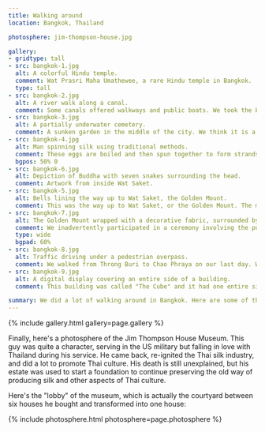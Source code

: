```yaml
---
title: Walking around
location: Bangkok, Thailand

photosphere: jim-thompson-house.jpg

gallery:
- gridtype: tall
- src: bangkok-1.jpg
  alt: A colorful Hindu temple.
  comment: Wat Prasri Maha Umathewee, a rare Hindu temple in Bangkok.
  type: tall
- src: bangkok-2.jpg
  alt: A river walk along a canal.
  comment: Some canals offered walkways and public boats. We took the boat from this spot to Wat Saket (Golden Mount).
- src: bangkok-3.jpg
  alt: A partially underwater cemetery.
  comment: A sunken garden in the middle of the city. We think it is a cemetery.
- src: bangkok-4.jpg
  alt: Man spinning silk using traditional methods.
  comment: These eggs are boiled and then spun together to form strands of silk. This style of production was revived by Jim Thompson, an American enthusiast of Thai culture.
  bgpos: 50% 0
- src: bangkok-6.jpg
  alt: Depiction of Buddha with seven snakes surrounding the head.
  comment: Artwork from inside Wat Saket.
- src: bangkok-5.jpg
  alt: Bells lining the way up to Wat Saket, the Golden Mount.
  comment: This was the way up to Wat Saket, or the Golden Mount. The mist is artificial but very welcome on a hot, sunny day.
- src: bangkok-7.jpg
  alt: The Golden Mount wrapped with a decorative fabric, surrounded by people.
  comment: We inadvertently participated in a ceremony involving the purple wrap around this tower. The people obviously understood that we had no clue what was happening but invited us to participate. As with Wat Pho, even the monks were taking photos or videos with cell phones so it seems they're ok with that sort of thing.
  type: wide
  bgpad: 60%
- src: bangkok-8.jpg
  alt: Traffic driving under a pedestrian overpass.
  comment: We walked from Throng Buri to Chao Phraya on our last day. We went over many foot bridges like this one.
- src: bangkok-9.jpg
  alt: A digital display covering an entire side of a building.
  comment: This building was called "The Cube" and it had one entire side made of HDTVs. It showed various advertisements for the most part, but occasionally something cool like this world almanac thing.

summary: We did a lot of walking around in Bangkok. Here are some of the things we saw over the course of a few days.
---
```


{% include gallery.html gallery=page.gallery %}

Finally, here's a photosphere of the Jim Thompson House Museum. This guy was quite a character, serving in the US military but falling in love with Thailand during his service. He came back, re-ignited the Thai silk industry, and did a lot to promote Thai culture. His death is still unexplained, but his estate was used to start a foundation to continue preserving the old way of producing silk and other aspects of Thai culture.

Here's the "lobby" of the museum, which is actually the courtyard between six houses he bought and transformed into one house:

{% include photosphere.html photosphere=page.photosphere %}
